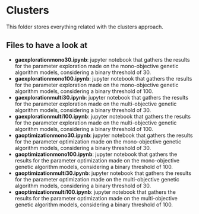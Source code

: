 <h1>Clusters</h1>

<div>
    This folder stores everything related with the clusters approach.
</div>

<h2>Files to have a look at</h2>
<ul>
    <li>
        <b>gaexplorationmono30.ipynb</b>: jupyter notebook that gathers the results for the parameter exploration made on the mono-objective genetic algorithm models, considering a binary threshold of 30.
    </li>
    <li>
        <b>gaexplorationmono100.ipynb</b>: jupyter notebook that gathers the results for the parameter exploration made on the mono-objective genetic algorithm models, considering a binary threshold of 100.
    </li>
    <li>
        <b>gaexplorationmulti30.ipynb</b>: jupyter notebook that gathers the results for the parameter exploration made on the multi-objective genetic algorithm models, considering a binary threshold of 30.
    </li>
    <li>
        <b>gaexplorationmulti100.ipynb</b>: jupyter notebook that gathers the results for the parameter exploration made on the multi-objective genetic algorithm models, considering a binary threshold of 100.
    </li>
    <li>
        <b>gaoptimizationmono30.ipynb</b>: jupyter notebook that gathers the results for the parameter optimization made on the mono-objective genetic algorithm models, considering a binary threshold of 30.
    </li>
    <li>
        <b>gaoptimizationmono100.ipynb</b>: jupyter notebook that gathers the results for the parameter optimization made on the mono-objective genetic algorithm models, considering a binary threshold of 100.
    </li>	
    <li>
        <b>gaoptimizationmulti30.ipynb</b>: jupyter notebook that gathers the results for the parameter optimization made on the multi-objective genetic algorithm models, considering a binary threshold of 30.
    </li>
    <li>
        <b>gaoptimizationmulti100.ipynb</b>: jupyter notebook that gathers the results for the parameter optimization made on the multi-objective genetic algorithm models, considering a binary threshold of 100.
    </li>
</ul>